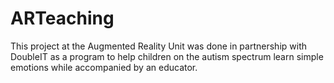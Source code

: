 # ARTeaching
 This project at the Augmented Reality Unit was done in partnership with DoubleIT as a program to help children on the autism spectrum learn simple emotions while accompanied by an educator.
